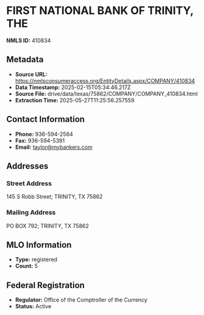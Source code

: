 # FIRST NATIONAL BANK OF TRINITY, THE

**NMLS ID:** 410834

## Metadata
- **Source URL:** https://nmlsconsumeraccess.org/EntityDetails.aspx/COMPANY/410834
- **Data Timestamp:** 2025-02-15T05:34:46.217Z
- **Source File:** drive/data/texas/75862/COMPANY/COMPANY_410834.html
- **Extraction Time:** 2025-05-27T11:25:56.257559

## Contact Information
- **Phone:** 936-594-2564
- **Fax:** 936-594-5391
- **Email:** taylor@mybankers.com

## Addresses
### Street Address
145 S Robb Street; TRINITY, TX 75862

### Mailing Address
PO BOX 792; TRINITY, TX 75862

## MLO Information
- **Type:** registered
- **Count:** 5

## Federal Registration
- **Regulator:** Office of the Comptroller of the Currency
- **Status:** Active
